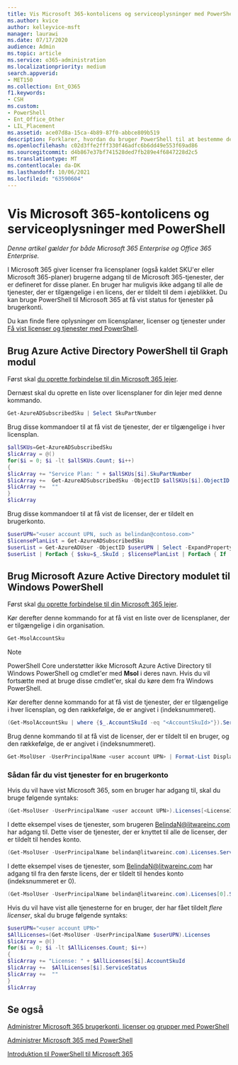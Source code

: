 ```yaml
---
title: Vis Microsoft 365-kontolicens og serviceoplysninger med PowerShell
ms.author: kvice
author: kelleyvice-msft
manager: laurawi
ms.date: 07/17/2020
audience: Admin
ms.topic: article
ms.service: o365-administration
ms.localizationpriority: medium
search.appverid:
- MET150
ms.collection: Ent_O365
f1.keywords:
- CSH
ms.custom:
- PowerShell
- Ent_Office_Other
- LIL_Placement
ms.assetid: ace07d8a-15ca-4b89-87f0-abbce809b519
description: Forklarer, hvordan du bruger PowerShell til at bestemme de Microsoft 365, der er tildelt til brugere.
ms.openlocfilehash: c02d3ffe2fff330f46adfc6b6dd49e553f69ad86
ms.sourcegitcommit: d4b867e37bf741528ded7fb289e4f6847228d2c5
ms.translationtype: MT
ms.contentlocale: da-DK
ms.lasthandoff: 10/06/2021
ms.locfileid: "63590604"
---
```

# <a name="view-microsoft-365-account-license-and-service-details-with-powershell"></a>Vis Microsoft 365-kontolicens og serviceoplysninger med PowerShell

*Denne artikel gælder for både Microsoft 365 Enterprise og Office 365 Enterprise.*

I Microsoft 365 giver licenser fra licensplaner (også kaldet SKU'er eller Microsoft 365-planer) brugerne adgang til de Microsoft 365-tjenester, der er defineret for disse planer. En bruger har muligvis ikke adgang til alle de tjenester, der er tilgængelige i en licens, der er tildelt til dem i øjeblikket. Du kan bruge PowerShell til Microsoft 365 at få vist status for tjenester på brugerkonti. 

Du kan finde flere oplysninger om licensplaner, licenser og tjenester under [Få vist licenser og tjenester med PowerShell](view-licenses-and-services-with-microsoft-365-powershell.md).

## <a name="use-the-azure-active-directory-powershell-for-graph-module"></a>Brug Azure Active Directory PowerShell til Graph modul

Først skal [du oprette forbindelse til din Microsoft 365 lejer](connect-to-microsoft-365-powershell.md#connect-with-the-azure-active-directory-powershell-for-graph-module).
  
Dernæst skal du oprette en liste over licensplaner for din lejer med denne kommando.

```powershell
Get-AzureADSubscribedSku | Select SkuPartNumber
```

Brug disse kommandoer til at få vist de tjenester, der er tilgængelige i hver licensplan.

```powershell
$allSKUs=Get-AzureADSubscribedSku
$licArray = @()
for($i = 0; $i -lt $allSKUs.Count; $i++)
{
$licArray += "Service Plan: " + $allSKUs[$i].SkuPartNumber
$licArray +=  Get-AzureADSubscribedSku -ObjectID $allSKUs[$i].ObjectID | Select -ExpandProperty ServicePlans
$licArray +=  ""
}
$licArray
```

Brug disse kommandoer til at få vist de licenser, der er tildelt en brugerkonto.

```powershell
$userUPN="<user account UPN, such as belindan@contoso.com>"
$licensePlanList = Get-AzureADSubscribedSku
$userList = Get-AzureADUser -ObjectID $userUPN | Select -ExpandProperty AssignedLicenses | Select SkuID 
$userList | ForEach { $sku=$_.SkuId ; $licensePlanList | ForEach { If ( $sku -eq $_.ObjectId.substring($_.ObjectId.length - 36, 36) ) { Write-Host $_.SkuPartNumber } } }
```

## <a name="use-the-microsoft-azure-active-directory-module-for-windows-powershell"></a>Brug Microsoft Azure Active Directory modulet til Windows PowerShell

Først skal [du oprette forbindelse til din Microsoft 365 lejer](connect-to-microsoft-365-powershell.md#connect-with-the-microsoft-azure-active-directory-module-for-windows-powershell).

Kør derefter denne kommando for at få vist en liste over de licensplaner, der er tilgængelige i din organisation. 

```powershell
Get-MsolAccountSku
```
>[!Note]
>PowerShell Core understøtter ikke Microsoft Azure Active Directory til Windows PowerShell og cmdlet'er med **Msol** i deres navn. Hvis du vil fortsætte med at bruge disse cmdlet'er, skal du køre dem fra Windows PowerShell.
>

Kør derefter denne kommando for at få vist de tjenester, der er tilgængelige i hver licensplan, og den rækkefølge, de er angivet i (indeksnummeret).

```powershell
(Get-MsolAccountSku | where {$_.AccountSkuId -eq "<AccountSkuId>"}).ServiceStatus
```
  
Brug denne kommando til at få vist de licenser, der er tildelt til en bruger, og den rækkefølge, de er angivet i (indeksnummeret).

```powershell
Get-MsolUser -UserPrincipalName <user account UPN> | Format-List DisplayName,Licenses
```

### <a name="to-view-services-for-a-user-account"></a>Sådan får du vist tjenester for en brugerkonto

Hvis du vil have vist Microsoft 365, som en bruger har adgang til, skal du bruge følgende syntaks:
  
```powershell
(Get-MsolUser -UserPrincipalName <user account UPN>).Licenses[<LicenseIndexNumber>].ServiceStatus
```

I dette eksempel vises de tjenester, som brugeren BelindaN@litwareinc.com har adgang til. Dette viser de tjenester, der er knyttet til alle de licenser, der er tildelt til hendes konto.
  
```powershell
(Get-MsolUser -UserPrincipalName belindan@litwareinc.com).Licenses.ServiceStatus
```

I dette eksempel vises de tjenester, som BelindaN@litwareinc.com har adgang til fra den første licens, der er tildelt til hendes konto (indeksnummeret er 0).
  
```powershell
(Get-MsolUser -UserPrincipalName belindan@litwareinc.com).Licenses[0].ServiceStatus
```

Hvis du vil have vist alle tjenesterne for en bruger, der har fået tildelt *flere licenser*, skal du bruge følgende syntaks:

```powershell
$userUPN="<user account UPN>"
$AllLicenses=(Get-MsolUser -UserPrincipalName $userUPN).Licenses
$licArray = @()
for($i = 0; $i -lt $AllLicenses.Count; $i++)
{
$licArray += "License: " + $AllLicenses[$i].AccountSkuId
$licArray +=  $AllLicenses[$i].ServiceStatus
$licArray +=  ""
}
$licArray
```
 
## <a name="see-also"></a>Se også

[Administrer Microsoft 365 brugerkonti, licenser og grupper med PowerShell](manage-user-accounts-and-licenses-with-microsoft-365-powershell.md)
  
[Administrer Microsoft 365 med PowerShell](manage-microsoft-365-with-microsoft-365-powershell.md)
  
[Introduktion til PowerShell til Microsoft 365](getting-started-with-microsoft-365-powershell.md)
